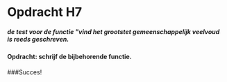 # Opdracht H7

##### de test voor de functie "vind het grootstet gemeenschappelijk veelvoud is reeds geschreven.

#### Opdracht: schrijf de bijbehorende functie.

###Succes!
